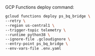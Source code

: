GCP Functions deploy command:
```bash
gcloud functions deploy ps_bq_bridge \
--retry \
--region us-central1 \
--trigger-topic telemetry \
--runtime python38 \
--ignore-file .gcloudignore \
--entry-point ps_bq_bridge \
--env-vars-file .env.yaml
```